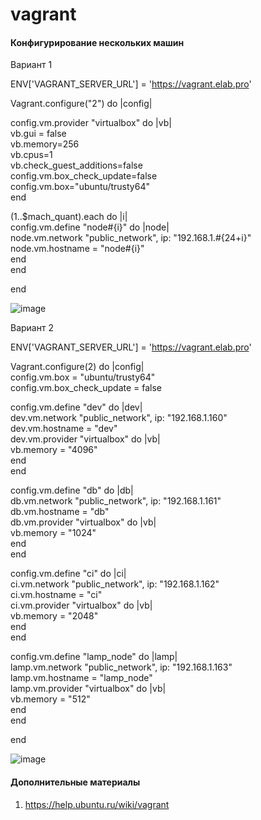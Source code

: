 # vagrant


#### Конфигурирование нескольких машин

Вариант 1

ENV['VAGRANT_SERVER_URL'] = 'https://vagrant.elab.pro'  

Vagrant.configure("2") do |config|  
 
  config.vm.provider "virtualbox" do |vb|  
      vb.gui = false  
      vb.memory=256  
      vb.cpus=1  
      vb.check_guest_additions=false  
  config.vm.box_check_update=false  
  config.vm.box="ubuntu/trusty64"  
 end  

(1..$mach_quant).each do |i|  
    config.vm.define "node#{i}" do |node|  
        node.vm.network "public_network", ip: "192.168.1.#{24+i}"  
        node.vm.hostname = "node#{i}"  
    end  
end  
  
end  

![image](https://github.com/user-attachments/assets/37cd480b-cb27-44bd-ac51-6c997d7ac653)


Вариант 2

ENV['VAGRANT_SERVER_URL'] = 'https://vagrant.elab.pro'  

Vagrant.configure(2) do |config|  
  config.vm.box = "ubuntu/trusty64"  
  config.vm.box_check_update = false  

  config.vm.define "dev" do |dev|  
      dev.vm.network  "public_network", ip: "192.168.1.160"  
      dev.vm.hostname = "dev"    
      dev.vm.provider "virtualbox" do |vb|  
         vb.memory = "4096"  
      end  
  end  

  
 config.vm.define "db" do |db|  
     db.vm.network "public_network", ip: "192.168.1.161"  
     db.vm.hostname = "db"  
     db.vm.provider "virtualbox" do |vb|  
         vb.memory = "1024"  
     end  
 end  


 config.vm.define "ci" do |ci|  
     ci.vm.network "public_network", ip: "192.168.1.162"  
     ci.vm.hostname = "ci"  
     ci.vm.provider "virtualbox" do |vb|  
         vb.memory = "2048"  
     end  
 end  

 config.vm.define "lamp_node" do |lamp|  
     lamp.vm.network "public_network", ip: "192.168.1.163"  
     lamp.vm.hostname = "lamp_node"  
     lamp.vm.provider "virtualbox" do |vb|  
         vb.memory = "512"  
     end  
 end  

end  

![image](https://github.com/user-attachments/assets/c70f7675-8481-4c97-8daf-870feeed5972)


#### Дополнительные материалы

1. https://help.ubuntu.ru/wiki/vagrant
